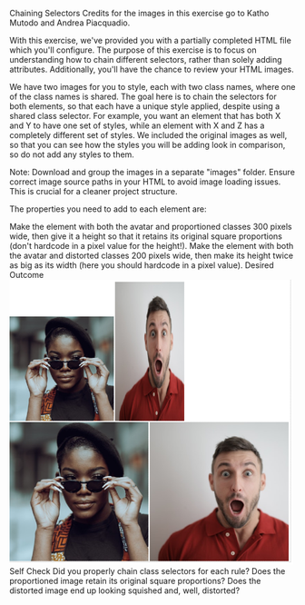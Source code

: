 Chaining Selectors
Credits for the images in this exercise go to Katho Mutodo and Andrea Piacquadio.

With this exercise, we've provided you with a partially completed HTML file which you'll configure. The purpose of this exercise is to focus on understanding how to chain different selectors, rather than solely adding attributes. Additionally, you'll have the chance to review your HTML images.

We have two images for you to style, each with two class names, where one of the class names is shared. The goal here is to chain the selectors for both elements, so that each have a unique style applied, despite using a shared class selector. For example, you want an element that has both X and Y to have one set of styles, while an element with X and Z has a completely different set of styles. We included the original images as well, so that you can see how the styles you will be adding look in comparison, so do not add any styles to them.

Note: Download and group the images in a separate "images" folder. Ensure correct image source paths in your HTML to avoid image loading issues. This is crucial for a cleaner project structure.

The properties you need to add to each element are:

Make the element with both the avatar and proportioned classes 300 pixels wide, then give it a height so that it retains its original square proportions (don't hardcode in a pixel value for the height!).
Make the element with both the avatar and distorted classes 200 pixels wide, then make its height twice as big as its width (here you should hardcode in a pixel value).
Desired Outcome
![Alt text](image.png)
Self Check
Did you properly chain class selectors for each rule?
Does the proportioned image retain its original square proportions?
Does the distorted image end up looking squished and, well, distorted?